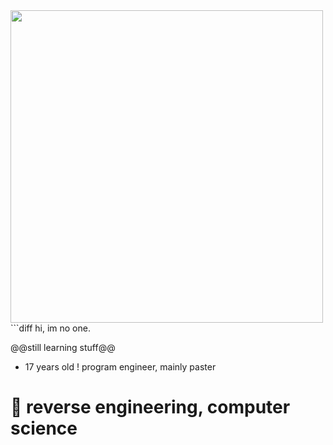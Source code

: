 <img align="left" height="500" src="https://media.giphy.com/media/84SFZf1BKgzeny1WxQ/source.gif"/>
```diff
hi, im no one.

@@still learning stuff@@
- 17 years old
! program engineer, mainly paster
# 📖 reverse engineering, computer science
```
